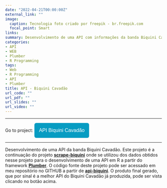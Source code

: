 ```yaml
---
date: "2022-04-21T00:00:00Z"
external_link: ""
image:
  caption: Tecnologia foto criado por freepik - br.freepik.com
  focal_point: Smart
links:
summary: Desenvolvimento de uma API com informações da banda Biquini Cavadão.
categories:
- API
- WEB
- Plumber
- R Programming
tags:
- Web
- R Programming
- API
- Plumber
title: API - Biquini Cavadão
url_code: ""
url_pdf: ""
url_slides: ""
url_video: ""
---
```


---
Go to project: <button onclick="window.open('https://api-biquini.herokuapp.com/')" type="submit" style="background: #069cc2; border-radius: 6px; padding: 15px; cursor: pointer; color: #fff; border: none; font-size: 16px;">API Biquini Cavadão</button>

---

Desenvolvimento de uma API da banda Biquini Cavadão. Este projeto é a continuação do projeto [**scrape-biquini**](https://github.com/Thiago-VBarbosa/scrape-biquini) onde se utilizou dos dados obtidos nesse projeto para o desenvolvimento de uma API em R a partir do framework [**Plumber**](https://www.rplumber.io/). O código fonte deste projeto pode ser acessado em meu repositório no GITHUB a partir de [**api-biquini**](https://github.com/Thiago-VBarbosa/api-biquini). O produto final gerado, que por sinal é a melhor API do Biquini Cavadão já produzida, pode ser vista clicando no botão acima.

